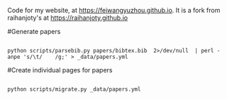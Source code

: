 Code for my website, at https://feiwangyuzhou.github.io.
It is a fork from raihanjoty's at https://raihanjoty.github.io




#Generate papers

```

python scripts/parsebib.py papers/bibtex.bib  2>/dev/null  | perl -anpe 's/\t/    /g;' > _data/papers.yml

```

#Create individual pages for papers

```

python scripts/migrate.py _data/papers.yml  

```
